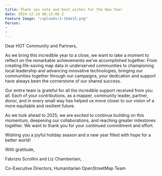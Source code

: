 ```yaml
---
title: Thank you note and best wishes for the New Year
date: 2024-12-24 08:13:00 Z
Feature Image: "/uploads/3-1b6e15.png"
Person:
- 
- 
---
```


Dear HOT Community and Partners,

As we bring this incredible year to a close, we want to take a moment to reflect on the remarkable achievements we’ve accomplished together. From creating life-saving map data in underserved communities to championing local leadership and advancing innovative technologies, bringing our communities together through our campaigns, your dedication and support have always been the cornerstone of our shared success. 

Our entire team is grateful for all the incredible support received from you all. Each of your contributions, as a mapper, community leader, partner, donor, and in every small way has helped us move closer to our vision of a more equitable and resilient future. 

As we look ahead to 2025, we are excited to continue building on this momentum, deepening our collaborations, and reaching greater milestones together. We want to thank you for your continued commitment and effort.

Wishing you a joyful holiday season and a new year filled with hope for a better world! 




With gratitude,

Fabrizio Scrollini and Liz Chamberlain,

Co-Executive Directors, Humanitarian OpenStreetMap Team 

